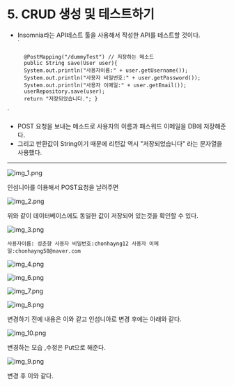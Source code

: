 # 5. CRUD 생성 및 테스트하기 

- Insomnia라는 API테스트 툴을 사용해서 작성한 API를 테스트할 것이다.   
  `
  
        @PostMapping("/dummyTest") // 저장하는 메소드   
        public String save(User user){
        System.out.println("사용자이름:" + user.getUsername());
        System.out.println("사용자 비밀번호:" + user.getPassword());
        System.out.println("사용자 이메일:" + user.getEmail());
        userRepository.save(user);
        return "저장되었습니다."; }
  

`
  

- POST 요청을 보내는 메소드로 사용자의 이름과 패스워드 이메일을 DB에 저장해준다.
- 그리고 반환값이 String이기 때문에 리턴값 역시 "저장되었습니다" 라는 문자열을 사용했다.
***


![img_1.png](img_1.png)   


인섬니아를 이용해서 POST요청을 날려주면


![img_2.png](img_2.png)   


위와 같이 데이터베이스에도 동일한 값이 저장되어 있는것을 확인할 수 있다.


![img_3.png](img_3.png)

`
사용자이름: 성춘향 사용자 비밀번호:chonhayng12 사용자 이메일:chonhayng58@naver.com   
`



![img_4.png](img_4.png)


![img_6.png](img_6.png)


![img_7.png](img_7.png)


![img_8.png](img_8.png)
 
변경하기 전에 내용은 이와 같고 인섬니아로 변경 후에는 아래와 같다. 

![img_10.png](img_10.png)
 
변경하는 모습 ,수정은 Put으로 해준다.

![img_9.png](img_9.png)

 변경 후 이와 같다.